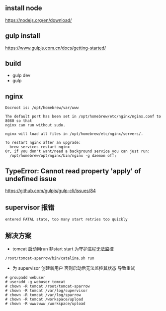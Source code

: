 install node
---
https://nodejs.org/en/download/

gulp install
---
https://www.gulpjs.com.cn/docs/getting-started/


build
---
- gulp dev
- gulp



nginx
---
```aidl
Docroot is: /opt/homebrew/var/www

The default port has been set in /opt/homebrew/etc/nginx/nginx.conf to 8080 so that
nginx can run without sudo.

nginx will load all files in /opt/homebrew/etc/nginx/servers/.

To restart nginx after an upgrade:
  brew services restart nginx
Or, if you don't want/need a background service you can just run:
  /opt/homebrew/opt/nginx/bin/nginx -g daemon off;
```

TypeError: Cannot read property 'apply' of undefined issue
---
https://github.com/gulpjs/gulp-cli/issues/84


## supervisor 报错

```
entered FATAL state, too many start retries too quickly
```

## 解决方案
- tomcat 启动用run 非start start 为守护进程无法监控
```
/root/tomcat-sparrow/bin/catalina.sh run
```
- 为 supervisor 创建新用户 否则启动后无法监控其状态 导致重试
```
# groupadd webuser
# useradd -g webuser tomcat
# chown -R tomcat /root/tomcat-sparrow
# chown -R tomcat /var/log/supervisor
# chown -R tomcat /var/log/sparrow
# chown -R tomcat /workspace/upload
# chown -R www:www /workspace/upload
```